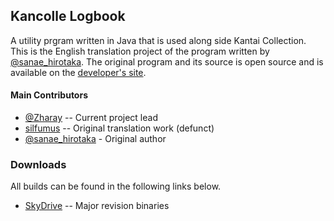 Kancolle Logbook
--
A utility prgram written in Java that is used along side Kantai Collection. This is the English translation project of the program written by [@sanae_hirotaka](https://twitter.com/sanae_hirotaka). The original program and its source is open source and is available on the [developer's site](http://http://kancolle.sanaechan.net/).

#### Main Contributors
* [@Zharay](http://twitter.com/Zharay) -- Current project lead
* [silfumus](https://github.com/silfumus) -- Original translation work (defunct)
* [@sanae_hirotaka](https://twitter.com/sanae_hirotaka) - Original author

### Downloads
All builds can be found in the following links below.

* [SkyDrive](http://sdrv.ms/1b01S24) -- Major revision binaries
